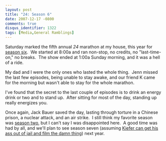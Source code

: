 ```yaml
---
layout: post
title: "24: Season 6"
date: 2007-12-17 -0800
comments: true
disqus_identifier: 1322
tags: [Media,General Ramblings]
---
```

Saturday marked the fifth annual *24* marathon at my house, this year
for [season
six](http://www.amazon.com/gp/product/B000MR8W92?ie=UTF8&tag=mhsvortex&linkCode=as2&camp=1789&creative=9325&creativeASIN=B000MR8W92). 
We started at 8:00a and ran non-stop, no credits, no "last-time-on," no
breaks.  The show ended at 1:00a Sunday morning, and it was a hell of a
ride.

My dad and I were the only ones who lasted the whole thing.  Jenn missed
the last few episodes, being unable to stay awake, and our friend K came
for the morning but wasn't able to stay for the whole marathon.

I've found that the secret to the last couple of episodes is to drink an
energy drink or two and to stand up.  After sitting for most of the day,
standing up really energizes you.

Once again, Jack Bauer saved the day, lasting through torture in a
Chinese prison, a nuclear attack, and an air strike.  I still think my
favorite season was [season
two](http://www.amazon.com/gp/product/B00008YGRU?ie=UTF8&tag=mhsvortex&linkCode=as2&camp=1789&creative=9325&creativeASIN=B00008YGRU),
but I can't say I was disappointed here.  A good time was had by all,
and we'll plan to see season seven (assuming [Kiefer can get his ass out
of jail and film the damn
thing](http://www.hollywoodreporter.com/hr/content_display/news/e3ic81707e04a7d9217d3228c4ff3af8ad9))
next year.

